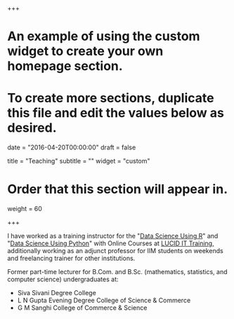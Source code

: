 +++
# An example of using the custom widget to create your own homepage section.
# To create more sections, duplicate this file and edit the values below as desired.

date = "2016-04-20T00:00:00"
draft = false

title = "Teaching"
subtitle = ""
widget = "custom"

# Order that this section will appear in.
weight = 60

+++

I have worked as a training instructor for the "<a href = "https://github.com/sumendar/FoundationOfStatsDSAIMLwithR-apr18" target="_blank">Data Science Using R</a>" and "<a href = "https://github.com/sumendar/FoundationOfStatsDSAIMLwithPython-june18" target="_blank">Data Science Using Python</a>" with Online Courses at <a href = "http://www.lucidittraining.com/" target="_blank">LUCID IT Training,</a> additionally working as an adjunct professor for IIM students on weekends and freelancing trainer for other institutions.   

Former part-time lecturer for B.Com. and B.Sc. (mathematics, statistics, and computer science) undergraduates at:    
  - Siva Sivani Degree College    
  - L N Gupta Evening Degree College of Science & Commerce  
  - G M Sanghi College of Commerce & Science
